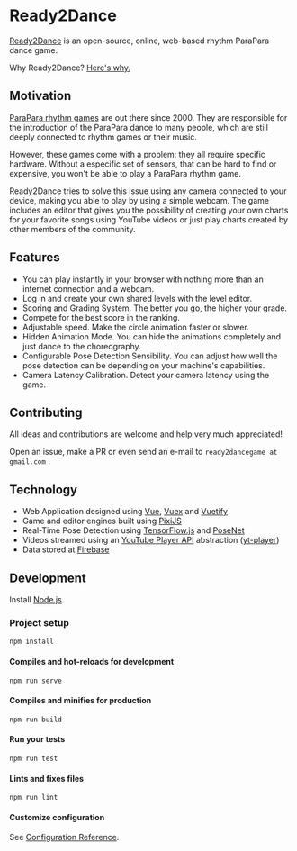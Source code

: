 # Ready2Dance

[Ready2Dance](https://parapara-game.web.app/) is an open-source, online, web-based rhythm ParaPara dance game.

Why Ready2Dance? [Here's why.](https://www.youtube.com/watch?v=t0-nJZ7zj-o)

## Motivation

[ParaPara rhythm games](https://en.wikipedia.org/wiki/Para_Para_Paradise) are out there since 2000. They are responsible for the introduction of the ParaPara dance to many people, which are still deeply connected to rhythm games or their music.

However, these games come with a problem: they all require specific hardware. Without a especific set of sensors, that can be hard to find or expensive, you won't be able to play a ParaPara rhythm game.

Ready2Dance tries to solve this issue using any camera connected to your device, making you able to play by using a simple webcam. The game includes an editor that gives you the possibility of creating your own charts for your favorite songs using YouTube videos or just play charts created by other members of the community.

## Features

- You can play instantly in your browser with nothing more than an internet connection and a webcam.
- Log in and create your own shared levels with the level editor.
- Scoring and Grading System. The better you go, the higher your grade.
- Compete for the best score in the ranking.
- Adjustable speed. Make the circle animation faster or slower.
- Hidden Animation Mode. You can hide the animations completely and just dance to the choreography.
- Configurable Pose Detection Sensibility. You can adjust how well the pose detection can be depending on your machine's capabilities.
- Camera Latency Calibration. Detect your camera latency using the game.

## Contributing

All ideas and contributions are welcome and help very much appreciated!

Open an issue, make a PR or even send an e-mail to `ready2dancegame at gmail.com` .

## Technology

- Web Application designed using [Vue](https://vuejs.org/), [Vuex](https://vuex.vuejs.org/) and [Vuetify](https://vuetifyjs.com/)
- Game and editor engines built using [PixiJS](https://www.pixijs.com/)
- Real-Time Pose Detection using [TensorFlow.js](https://www.tensorflow.org/js) and [PoseNet](https://www.npmjs.com/package/@tensorflow-models/posenet/v/1.0.3)
- Videos streamed using an [YouTube Player API](https://developers.google.com/youtube/iframe_api_reference) abstraction ([yt-player](https://www.npmjs.com/package/yt-player))
- Data stored at [Firebase](https://firebase.google.com/)

## Development

Install [Node.js](https://nodejs.org/en/).

### Project setup
```
npm install
```

#### Compiles and hot-reloads for development
```
npm run serve
```

#### Compiles and minifies for production
```
npm run build
```

#### Run your tests
```
npm run test
```

#### Lints and fixes files
```
npm run lint
```

#### Customize configuration
See [Configuration Reference](https://cli.vuejs.org/config/).
